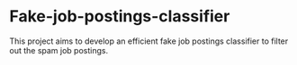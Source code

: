 # Fake-job-postings-classifier
This project aims to develop an efficient fake job postings classifier to filter out the spam job postings.
